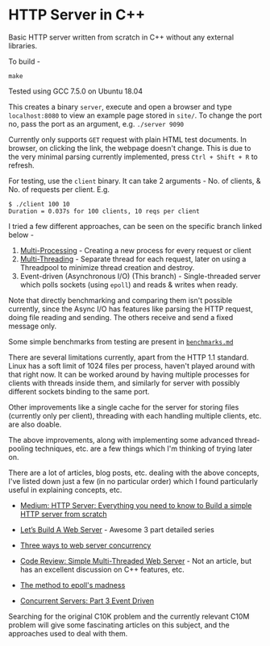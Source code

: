# HTTP Server in C++

Basic HTTP server written from scratch in C++ without any external libraries.

To build -

```shell
make
```

Tested using GCC 7.5.0 on Ubuntu 18.04

This creates a binary `server`, execute and open a browser and type `localhost:8080` to view an example page stored in `site/`.
To change the port no, pass the port as an argument, e.g. `./server 9090`

Currently only supports `GET` request with plain HTML test documents. In browser, on clicking the link, the webpage doesn't change. This is due to the very minimal parsing currently implemented, press `Ctrl + Shift + R` to refresh.

For testing, use the `client` binary. It can take 2 arguments - No. of clients, & No. of requests per client. E.g.

```shell
$ ./client 100 10
Duration = 0.037s for 100 clients, 10 reqs per client
```

I tried a few different approaches, can be seen on the specific branch linked below -

1. [Multi-Processing](https://github.com/rajat2004/http-server/tree/multiprocessing) - Creating a new process for every request or client
2. [Multi-Threading](https://github.com/rajat2004/http-server/tree/multithreading) - Separate thread for each request, later on using a Threadpool to minimize thread creation and destroy.
3. Event-driven (Asynchronous I/O) (This branch) - Single-threaded server which polls sockets (using `epoll`) and reads & writes when ready.

Note that directly benchmarking and comparing them isn't possible currently, since the Async I/O has features like parsing the HTTP request, doing file reading and sending. The others receive and send a fixed message only.

Some simple benchmarks from testing are present in [`benchmarks.md`](benchmarks.md)

There are several limitations currently, apart from the HTTP 1.1 standard. Linux has a soft limit of 1024 files per process, haven't played around with that right now. It can be worked around by having multiple processes for clients with threads inside them, and similarly for server with possibly different sockets binding to the same port.

Other improvements like a single cache for the server for storing files (currently only per client), threading with each handling multiple clients, etc. are also doable.

The above improvements, along with implementing some advanced thread-pooling techniques, etc. are a few things which I'm thinking of trying later on.

There are a lot of articles, blog posts, etc. dealing with the above concepts, I've listed down just a few (in no particular order) which I found particularly useful in explaining concepts, etc.

- [Medium: HTTP Server: Everything you need to know to Build a simple HTTP server from scratch](https://medium.com/from-the-scratch/http-server-what-do-you-need-to-know-to-build-a-simple-http-server-from-scratch-d1ef8945e4fa)

- [Let’s Build A Web Server](https://ruslanspivak.com/lsbaws-part1/) - Awesome 3 part detailed series

- [Three ways to web server concurrency](https://www.linuxjournal.com/content/three-ways-web-server-concurrency?page=0,0)

- [Code Review: Simple Multi-Threaded Web Server](https://codereview.stackexchange.com/questions/122043/simple-multi-threaded-web-server) - Not an article, but has an excellent discussion on C++ features, etc.

- [The method to epoll's madness](https://copyconstruct.medium.com/the-method-to-epolls-madness-d9d2d6378642)

- [Concurrent Servers: Part 3 Event Driven](https://eli.thegreenplace.net/2017/concurrent-servers-part-3-event-driven/)

Searching for the original C10K problem and the currently relevant C10M problem will give some fascinating articles on this subject, and the approaches used to deal with them.
